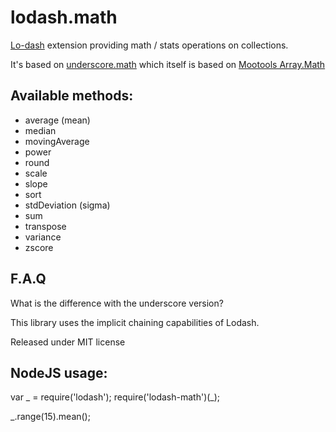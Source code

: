 lodash.math
===========

[Lo-dash](http://lodash.com) extension providing math / stats operations on collections.

It's based on [underscore.math](https://github.com/Delapouite/underscore.math) which itself is based on [Mootools Array.Math](https://github.com/arian/Array.Math)

## Available methods:

- average (mean)
- median
- movingAverage
- power
- round
- scale
- slope
- sort
- stdDeviation (sigma)
- sum
- transpose
- variance
- zscore

## F.A.Q

What is the difference with the underscore version?

This library uses the implicit chaining capabilities of Lodash.


Released under MIT license

## NodeJS usage:

var _ = require('lodash');
require('lodash-math')(_);

_.range(15).mean();
